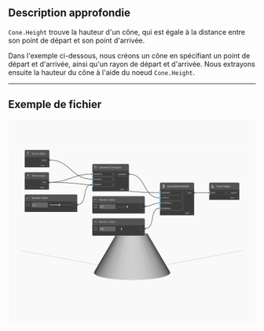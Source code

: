 ## Description approfondie
`Cone.Height` trouve la hauteur d'un cône, qui est égale à la distance entre son point de départ et son point d'arrivée.

Dans l'exemple ci-dessous, nous créons un cône en spécifiant un point de départ et d'arrivée, ainsi qu'un rayon de départ et d'arrivée. Nous extrayons ensuite la hauteur du cône à l'aide du noeud `Cone.Height`.

___
## Exemple de fichier

![Height](./Autodesk.DesignScript.Geometry.Cone.Height_img.jpg)

